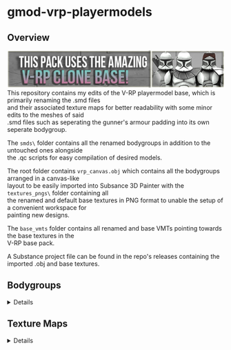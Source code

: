 # gmod-vrp-playermodels
## Overview
[![vrp banner](images/vrp_banner.png)](https://steamcommunity.com/sharedfiles/filedetails/?id=2194878789)<br>
This repository contains my edits of the V-RP playermodel base, which is primarily renaming the .smd files<br>
and their associated texture maps for better readability with some minor edits to the meshes of said<br>
.smd files such as seperating the gunner's armour padding into its own seperate bodygroup.

The ```smds\``` folder contains all the renamed bodygroups in addition to the untouched ones alongside<br>
the .qc scripts for easy compilation of desired models.

The root folder contains ```vrp_canvas.obj``` which contains all the bodygroups arranged in a canvas-like<br>
layout to be easily imported into Subsance 3D Painter with the ```textures_pngs\``` folder containing all<br>
the renamed and default base textures in PNG format to unable the setup of a convenient workspace for<br>
painting new designs.

The ```base_vmts``` folder contains all renamed and base VMTs pointing towards the base textures in the<br>
V-RP base pack.

A Substance project file can be found in the repo's releases containing the imported .obj and base textures.

## Bodygroups
<details>

This table lists the renamed bodygroups and their associated textures.<br>

|   Bodygroup                           |   Texture Maps                                                |
|---------------------------------------|---------------------------------------------------------------|
|   arc_backpack.smd                    |   arc_accessories
|   arc_belt_pouches.smd                |   arc_accessories
|   arc_forearms.smd                    |   arc_mag_plating<br>arc_forearm
|   arc_helmet.smd                      |   arc_helmet<br>arc_visor
|   arc_kama_legs.smd                   |   arc_accessories<br>arc_mag_plating<br>kama<br>holsters
|   arc_pauldron_chestplate.smd         |   arc_pauldron<br>arc_chestplate
|   arc_rangefinder_down.smd            |   rangefinder
|   arc_rangefinder_up.smd              |   rangefinder
|   arf_antenna.smd                     |   arf_antenna
|   arf_helmet.smd                      |   arf_visor<br>arf_helmet
|   arf_kilt.smd                        |   arf_kilt
|   crewman_armour.smd                  |   crewman_shoulders<br>crewman_chestplate
|   crewman_cap.smd                     |   crewman_helmet
|   evo_body.smd                        |   evo_body<br>evo_backpack<br>evo_kama<br>evo_pouches
|   evo_helmet.smd                      |   evo_rangefinder<br>evo_mask<br>evo_visor<br>evo_cap
|   gun_back.smd                        |   dc15a
|   gun_sling.smd                       |   gun_sling
|   kama_holster_left.smd               |   holsters
|   kama_holster_right.smd              |   holsters
|   leg_holster_left.smd                |   holsters
|   leg_holster_right.smd               |   holsters
|   pilot_helmet.smd                    |   trooper_helmet<br>visor<br>pilot_helmet_extension
|   shoulder_antenna.smd                |   shoulder_antenna
|   spec_backpack.smd                   |   snow_body
|   spec_helmet.smd                     |   visor<br>spec_helmet<br>spec_helmet_extension
|   spec_helmet_antenna.smd             |   snow_body
|   trooper_backpack.smd                |   trooper_backpack
|   trooper_binos_down.smd              |   binos
|   trooper_binos_up.smd                |   binos
|   trooper_body_shoulder.smd           |   trooper_body<br>trooper_shoulder<br>undersuit
|   trooper_flashlight.smd              |   flash
|   trooper_helmet.smd                  |   trooper_helmet<br>visor
|   trooper_jetpack.smd                 |   jetpack
|   trooper_kama.smd                    |   kama
|   trooper_pauldron.smd                |   trooper_pauldron
|   trooper_rangefinder_down.smd        |   rangefinder
|   trooper_rangefinder_up.smd          |   rangefinder
|   trooper_sunvisor.smd                |   sunvisor
</details>

## Texture Maps
<details>

This table lists the renamed texture maps and their associated bodygroups.<br>

|   Texture Map                         |   Bodygroups                                                  |
|---------------------------------------|---------------------------------------------------------------|
|   arc_accessories                     |   arc_backpack.smd<br>arc_belt_pouches.smd<br>arc_kama_legs.smd
|   arc_chestplate                      |   arc_pauldron_chestplate.smd
|   arc_forearm                         |   arc_forearms.smd
|   arc_helmet                          |   arc_helmet.smd
|   arc_mag_plating                     |   arc_forearms.smd<br>arc_kama_legs.smd
|   arc_pauldron                        |   arc_pauldron_chestplate.smd
|   arc_visor                           |   arc_helmet.smd
|   arf_antenna                         |   arf_antenna.smd
|   arf_helmet                          |   arf_helmet.smd
|   arf_kilt                            |   arf_kilt.smd
|   arf_visor                           |   arf_helmet.smd
|   binos                               |   trooper_binos_down.smd<br>trooper_binos_up.smd
|   crewman_helmet                      |   crewman_cap.smd
|   crewman_chestplate                  |   crewman_armour.smd
|   crewman_shoulders                   |   crewman_armour.smd
|   dc15a                               |   gun_back.smd
|   evo_backpack                        |   evo_body.smd
|   evo_body                            |   evo_body.smd
|   evo_cap                             |   evo_helmet.smd
|   evo_kama                            |   evo_body.smd
|   evo_mask                            |   evo_helmet.smd
|   evo_pouches                         |   evo_body.smd
|   evo_rangefinder                     |   evo_helmet.smd
|   evo_visor                           |   evo_helmet.smd
|   flash                               |   trooper_flashlight.smd
|   gun_sling                           |   gun_sling.smd
|   holsters                            |   arc_kama_legs.smd<br>kama_holster_left.smd<br>kama_holster_right.smd<br>leg_holster_left.smd<br>leg_holster_right.smd
|   jetpack                             |   trooper_jetpack.smd
|   kama                                |   arc_kama_legs.smd<br>trooper_kama.smd
|   pilot_helmet_extension              |   pilot_helmet.smd
|   rangefinder                         |   arc_rangefinder_down.smd<br>arc_rangefinder_down.smd<br>trooper_rangefinder_down.smd<br>trooper_rangefinder_up.smd
|   shoulder_antenna                    |   shoulder_antenna.smd
|   snow_body                           |   spec_backpack.smd<br>spec_helmet_antenna.smd
|   spec_helmet                         |   spec_helmet.smd
|   spec_helmet_extension               |   spec_helmet.smd
|   sunvisor                            |   trooper_sunvisor.smd
|   trooper_backpack                    |   trooper_backpack.smd
|   trooper_body                        |   trooper_body_shoulder.smd
|   trooper_helmet                      |   pilot_helmet.smd<br>trooper_helmet.smd
|   trooper_pauldron                    |   trooper_pauldron.smd
|   trooper_shoulder                    |   trooper_body_shoulder.smd
|   undersuit                           |   trooper_body_shoulder.smd
|   visor                               |   pilot_helmet.smd<br>spec_helmet<br>trooper_helmet.smd
</details>